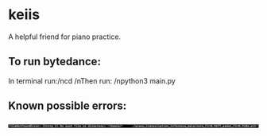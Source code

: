 # keiis
A helpful friend for piano practice.


## To run bytedance:
In terminal run:/ncd <directory of the keiis file>
/nThen run:
/npython3 main.py

## Known possible errors:
![plot](./FileNotFoundError.jpeg)

